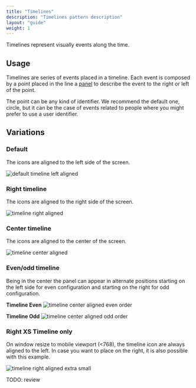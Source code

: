 ```yaml
---
title: "Timelines"
description: "Timelines pattern description"
layout: "guide"
weight: 1
---
```


Timelines represent visually events along the time.

## Usage

Timelines are series of events placed in a timeline. Each event is composed by a point placed in the line a [panel](./panel.html) to describe the event to the right or left of the point.

The point can be any kind of identifier. We recommend the default one, circle, but it can be the case of events related to people where you might prefer to use a user identifier.

## Variations

### Default

The icons are aligned to the left side of the screen.

![default timeline left aligned](/images/timelineDefault.png) 

### Right timeline

The icons are aligned to the right side of the screen.

![timeline right aligned](/images/timelineRight.png) 

### Center timeline

The icons are aligned to the center of the screen.

![timeline center aligned](/images/timelineCenter.png)

### Even/odd timeline

Being in the center the panel can appear in alternate positions starting on the left side for even configuration and starting on the right for odd configuration.

**Timeline Even**
![timeline center aligned even order](/images/timelineCenterEven.png)

**Timeline Odd**
![timeline center aligned odd order](/images/timelineCenterOdd.png) 


### Right XS Timeline only

On window resize to mobile viewport (<768), the timeline icon are always aligned to the left. In case you want to place on the right, it is also possible with this example.

![timeline right aligned extra small ](/images/timelineCenterRightXSOnly.png) 

TODO: review
